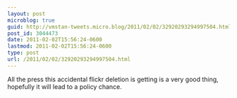 ```yaml
---
layout: post
microblog: true
guid: http://vmstan-tweets.micro.blog/2011/02/02/32920293294997504.html
post_id: 3044473
date: 2011-02-02T15:56:24-0600
lastmod: 2011-02-02T15:56:24-0600
type: post
url: /2011/02/02/32920293294997504.html
---
```

All the press this accidental flickr deletion is getting is a very good thing, hopefully it will lead to a policy chance.
